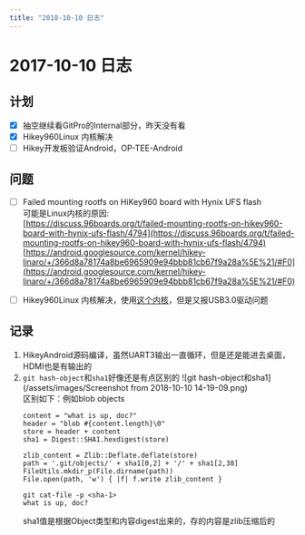 ```yaml
---
title: "2018-10-10 日志"
---
```



# 2017-10-10 日志

## 计划

- [x] 抽空继续看GitPro的Internal部分，昨天没有看
- [x] Hikey960Linux 内核解决
- [ ] Hikey开发板验证Android，OP-TEE-Android

## 问题
- [ ] Failed mounting rootfs on HiKey960 board with Hynix UFS flash  
  可能是Linux内核的原因:  
  [https://discuss.96boards.org/t/failed-mounting-rootfs-on-hikey960-board-with-hynix-ufs-flash/4794](https://discuss.96boards.org/t/failed-mounting-rootfs-on-hikey960-board-with-hynix-ufs-flash/4794)  
  [https://android.googlesource.com/kernel/hikey-linaro/+/366d8a78174a8be6965909e94bbb81cb67f9a28a%5E%21/#F0](https://android.googlesource.com/kernel/hikey-linaro/+/366d8a78174a8be6965909e94bbb81cb67f9a28a%5E%21/#F0)

- [ ] Hikey960Linux 内核解决，使用[这个内核](https://android.googlesource.com/kernel/hikey-linaro/+/android-hikey-linaro-4.9)，但是又报USB3.0驱动问题

## 记录
1. HikeyAndroid源码编译，虽然UART3输出一直循环，但是还是能进去桌面，HDMI也是有输出的
2. `git hash-object`和`sha1`好像还是有点区别的
   ![git hash-object和sha1](/assets/images/Screenshot from 2018-10-10 14-19-09.png)  
   区别如下：例如blob objects
   ```
   content = "what is up, doc?"
   header = "blob #{content.length}\0"
   store = header + content
   sha1 = Digest::SHA1.hexdigest(store)
   
   zlib_content = Zlib::Deflate.deflate(store)
   path = '.git/objects/' + sha1[0,2] + '/' + sha1[2,38]
   FileUtils.mkdir_p(File.dirname(path))
   File.open(path, 'w') { |f| f.write zlib_content }

   git cat-file -p <sha-1>
   what is up, doc?
   ```
   sha1值是根据Object类型和内容digest出来的，存的内容是zlib压缩后的

